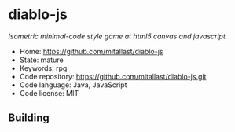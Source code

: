 # diablo-js

_Isometric minimal-code style game at html5 canvas and javascript._

- Home: https://github.com/mitallast/diablo-js
- State: mature
- Keywords: rpg
- Code repository: https://github.com/mitallast/diablo-js.git
- Code language: Java, JavaScript
- Code license: MIT

## Building

